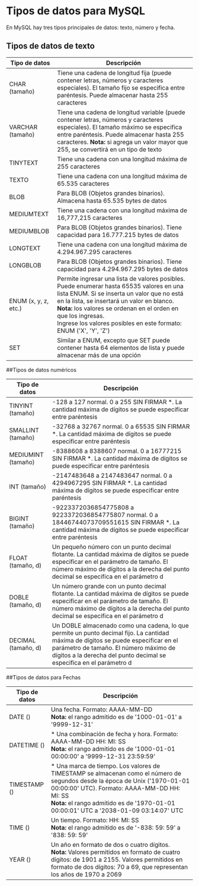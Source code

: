 # Tipos de datos para MySQL
En MySQL hay tres tipos principales de datos: texto, número y fecha.

## Tipos de datos de texto

|Tipo de datos| Descripción|
| ----------- | ----------- |
CHAR (tamaño)|	Tiene una cadena de longitud fija (puede contener letras, números y caracteres especiales). El tamaño fijo se especifica entre paréntesis. Puede almacenar hasta 255 caracteres
VARCHAR (tamaño)	|Tiene una cadena de longitud variable (puede contener letras, números y caracteres especiales). El tamaño máximo se especifica entre paréntesis. Puede almacenar hasta 255 caracteres. **Nota:** si agrega un valor mayor que 255, se convertirá en un tipo de texto
TINYTEXT|	Tiene una cadena con una longitud máxima de 255 caracteres
TEXTO|	Tiene una cadena con una longitud máxima de 65.535 caracteres
BLOB|	Para BLOB (Objetos grandes binarios). Almacena hasta 65.535 bytes de datos
MEDIUMTEXT	|Tiene una cadena con una longitud máxima de 16,777,215 caracteres
MEDIUMBLOB|	Para BLOB (Objetos grandes binarios). Tiene capacidad para 16.777.215 bytes de datos
LONGTEXT|	Tiene una cadena con una longitud máxima de 4.294.967.295 caracteres
LONGBLOB|	Para BLOB (Objetos grandes binarios). Tiene capacidad para 4.294.967.295 bytes de datos
ENUM (x, y, z, etc.)|	Permite ingresar una lista de valores posibles. Puede enumerar hasta 65535 valores en una lista ENUM. Si se inserta un valor que no está en la lista, se insertará un valor en blanco.<br>**Nota:** los valores se ordenan en el orden en que los ingresas.<br>Ingrese los valores posibles en este formato: ENUM ('X', 'Y', 'Z')
|SET|	Similar a ENUM, excepto que SET puede contener hasta 64 elementos de lista y puede almacenar más de una opción

##Tipos de datos numéricos

|Tipo de datos| Descripción|
| ----------- | ----------- |
TINYINT (tamaño)|	-128 a 127 normal. 0 a 255 SIN FIRMAR *. La cantidad máxima de dígitos se puede especificar entre paréntesis|
SMALLINT (tamaño)|-32768 a 32767 normal. 0 a 65535 SIN FIRMAR *. La cantidad máxima de dígitos se puede especificar entre paréntesis|
MEDIUMINT (tamaño)|	-8388608 a 8388607 normal. 0 a 16777215 SIN FIRMAR *. La cantidad máxima de dígitos se puede especificar entre paréntesis|
INT (tamaño)|	-2147483648 a 2147483647 normal. 0 a 4294967295 SIN FIRMAR *. La cantidad máxima de dígitos se puede especificar entre paréntesis|
BIGINT (tamaño)|-9223372036854775808 a 9223372036854775807 normal. 0 a 18446744073709551615 SIN FIRMAR *. La cantidad máxima de dígitos se puede especificar entre paréntesis|
FLOAT (tamaño, d)|	Un pequeño número con un punto decimal flotante. La cantidad máxima de dígitos se puede especificar en el parámetro de tamaño. El número máximo de dígitos a la derecha del punto decimal se especifica en el parámetro d|
DOBLE (tamaño, d)|	Un número grande con un punto decimal flotante. La cantidad máxima de dígitos se puede especificar en el parámetro de tamaño. El número máximo de dígitos a la derecha del punto decimal se especifica en el parámetro d|
DECIMAL (tamaño, d)|	Un DOBLE almacenado como una cadena, lo que permite un punto decimal fijo. La cantidad máxima de dígitos se puede especificar en el parámetro de tamaño. El número máximo de dígitos a la derecha del punto decimal se especifica en el parámetro d|

##Tipos de datos para Fechas

|Tipo de datos| Descripción|
| ----------- | ----------- |
DATE ()|	Una fecha. Formato: AAAA-MM-DD <br>**Nota:** el rango admitido es de '1000-01-01' a '9999-12-31'
DATETIME ()	|* Una combinación de fecha y hora. Formato: AAAA-MM-DD HH: MI: SS <br>**Nota:** el rango admitido es de '1000-01-01 00:00:00' a '9999-12-31 23:59:59'
TIMESTAMP ()|	* Una marca de tiempo. Los valores de TIMESTAMP se almacenan como el número de segundos desde la época de Unix ('1970-01-01 00:00:00' UTC). Formato: AAAA-MM-DD HH: MI: SS <br>**Nota:** el rango admitido es de '1970-01-01 00:00:01' UTC a '2038-01-09 03:14:07' UTC
TIME ()	| Un tiempo. Formato: HH: MI: SS <br>**Nota:** el rango admitido es de '-838: 59: 59' a '838: 59: 59'
YEAR () |	Un año en formato de dos o cuatro dígitos. <br>**Nota:** Valores permitidos en formato de cuatro dígitos: de 1901 a 2155. Valores permitidos en formato de dos dígitos: 70 a 69, que representan los años de 1970 a 2069